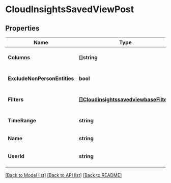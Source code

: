 # CloudInsightsSavedViewPost

## Properties
Name | Type | Description | Notes
------------ | ------------- | ------------- | -------------
**Columns** | **[]string** |  | [optional] [default to null]
**ExcludeNonPersonEntities** | **bool** |  | [optional] [default to null]
**Filters** | [**[]CloudinsightssavedviewbaseFilters**](cloudinsightssavedviewbase_filters.md) |  | [optional] [default to null]
**TimeRange** | **string** |  | [optional] [default to null]
**Name** | **string** |  | [default to null]
**UserId** | **string** |  | [optional] [default to null]

[[Back to Model list]](../README.md#documentation-for-models) [[Back to API list]](../README.md#documentation-for-api-endpoints) [[Back to README]](../README.md)


